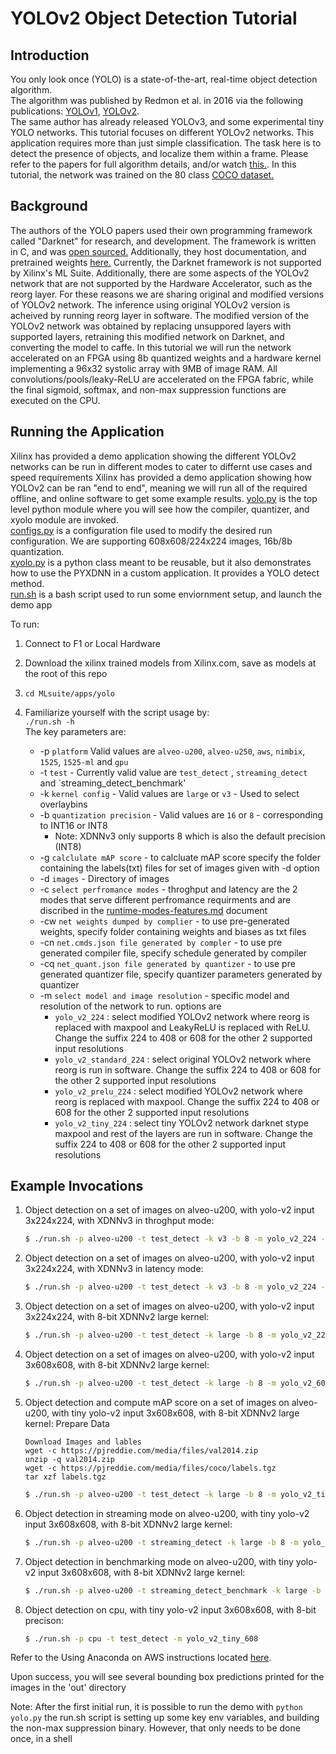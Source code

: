 # YOLOv2 Object Detection Tutorial

## Introduction
You only look once (YOLO) is a state-of-the-art, real-time object detection algorithm.  
The algorithm was published by Redmon et al. in 2016 via the following publications:
[YOLOv1](https://arxiv.org/abs/1506.02640),
[YOLOv2](https://arxiv.org/abs/1612.08242).  
The same author has already released YOLOv3, and some experimental tiny YOLO networks. This tutorial focuses on different YOLOv2 networks.
This application requires more than just simple classification. The task here is to detect the presence of objects, and localize them within a frame. 
Please refer to the papers for full algorithm details, and/or watch [this.](https://www.youtube.com/watch?v=9s_FpMpdYW8). 
In this tutorial, the network was trained on the 80 class [COCO dataset.](http://cocodataset.org/#home)

## Background
The authors of the YOLO papers used their own programming framework called "Darknet" for research, and development. The framework is written in C, and was [open sourced.](https://github.com/pjreddie/darknet) Additionally, they host documentation, and pretrained weights [here.](https://pjreddie.com/darknet/yolov2/) Currently, the Darknet framework is not supported by Xilinx's ML Suite. Additionally, there are some aspects of the YOLOv2 network that are not supported by the Hardware Accelerator, such as the reorg layer. For these reasons we are sharing original and modified versions of YOLOv2 network. The inference using original YOLOv2 version is acheived by running reorg layer in software. The modified version of the YOLOv2 network was obtained by  replacing unsuppored layers with supported layers, retraining this modified network on Darknet, and converting the model to caffe. In this tutorial we will run the network accelerated on an FPGA using 8b quantized weights and a hardware kernel implementing a 96x32 systolic array with 9MB of image RAM. All convolutions/pools/leaky-ReLU are accelerated on the FPGA fabric, while the final sigmoid, softmax, and non-max suppression functions are executed on the CPU. 

## Running the Application
Xilinx has provided a demo application showing the different YOLOv2 networks can be run in different modes to cater to differnt use cases and speed requirements
Xilinx has provided a demo application showing how YOLOv2 can be ran "end to end", meaning we will run all of the required offline, and online software to get some example results.
[yolo.py](./yolo.py) is the top level python module where you will see how the compiler, quantizer, and xyolo module are invoked.   
[configs.py](./configs.py) is a configuration file used to modify the desired run configuration. We are supporting 608x608/224x224 images, 16b/8b quantization.  
[xyolo.py](./xyolo.py) is a python class meant to be reusable, but it also demonstrates how to use the PYXDNN in a custom application. It provides a YOLO detect method.  
[run.sh](./run.sh) is a bash script used to run some enviornment setup, and launch the demo app  

 To run:
 1. Connect to F1 or Local Hardware
 
 2. Download the xilinx trained models from Xilinx.com, save as models at the root of this repo 
 
 3. `cd MLsuite/apps/yolo`
 
 4. Familiarize yourself with the script usage by:  
  `./run.sh -h`  
  The key parameters are:
    - -p `platform` Valid values are `alveo-u200`, `alveo-u250`, `aws`, `nimbix`, `1525`, `1525-ml` and `gpu` 
    - -t `test` - Currently valid value are  `test_detect` , `streaming_detect` and `streaming_detect_benchmark'
    - -k `kernel config` - Valid values are `large` or `v3` - Used to select overlaybins
    - -b `quantization precision` - Valid values are `16` or `8` - corresponding to INT16 or INT8
      - Note: XDNNv3 only supports 8 which is also the default precision (INT8)
    - -g `calclulate mAP score` - to calcluate mAP score specify the folder containing the labels(txt) files for set of images given with -d option
    - -d `images` - Directory of images
    - -c `select perfromance modes` - throghput and latency are the 2 modes that serve different perfromance requirments and are discribed in the [runtime-modes-features.md](../../docs/runtime-modes-features.md) document 
    - -cw `net weights dumped by complier` - to use pre-generated weights, specify folder containing weights and biases as txt files
    - -cn `net.cmds.json file generated by compler` - to use pre generated compiler file, specify schedule generated by compiler
    - -cq `net_quant.json file generated by quantizer` - to use pre generated quantizer file, specify quantizer parameters generated by quantizer
    - -m `select model and image resolution` - specific model and resolution of the network to run. options are
       - `yolo_v2_224` : select modified YOLOv2 network where reorg is replaced with maxpool and LeakyReLU is replaced with ReLU. Change the suffix 224 to 408 or 608 for the other 2 supported input resolutions
       - `yolo_v2_standard_224` : select original YOLOv2 network where reorg is run in software. Change the suffix 224 to 408 or 608 for the other 2 supported input resolutions
       - `yolo_v2_prelu_224` : select modified YOLOv2 network where reorg is replaced with maxpool. Change the suffix 224 to 408 or 608 for the other 2 supported input resolutions
       - `yolo_v2_tiny_224` : select tiny YOLOv2 network darknet stype maxpool and rest of the layers are run in software. Change the suffix 224 to 408 or 608 for the other 2 supported input resolutions
    
      
## Example Invocations
1. Object detection on a set of images on alveo-u200, with yolo-v2 input 3x224x224, with XDNNv3 in throghput mode:
    ```sh
    $ ./run.sh -p alveo-u200 -t test_detect -k v3 -b 8 -m yolo_v2_224 --compilerOpt throughput
    ```
2. Object detection on a set of images on alveo-u200, with yolo-v2 input 3x224x224, with XDNNv3 in latency mode:
    ```sh
    $ ./run.sh -p alveo-u200 -t test_detect -k v3 -b 8 -m yolo_v2_224 --compilerOpt latency
    ```
3. Object detection on a set of images on alveo-u200, with yolo-v2 input 3x224x224, with 8-bit XDNNv2 large kernel:
    ```sh
    $ ./run.sh -p alveo-u200 -t test_detect -k large -b 8 -m yolo_v2_224
    ```
4. Object detection on a set of images on alveo-u200, with yolo-v2 input 3x608x608, with 8-bit XDNNv2 large kernel:
    ```sh
    $ ./run.sh -p alveo-u200 -t test_detect -k large -b 8 -m yolo_v2_608
    ```
5. Object detection and compute mAP score on a set of images on alveo-u200, with tiny yolo-v2 input 3x608x608, with 8-bit XDNNv2 large kernel:
    Prepare Data 
    ```
    Download Images and lables
    wget -c https://pjreddie.com/media/files/val2014.zip
    unzip -q val2014.zip
    wget -c https://pjreddie.com/media/files/coco/labels.tgz
    tar xzf labels.tgz
    ```

    ```sh
    $ ./run.sh -p alveo-u200 -t test_detect -k large -b 8 -m yolo_v2_tiny_608 -g labels/val2014/ -d val2014/
    ```
6. Object detection in streaming mode on alveo-u200, with tiny yolo-v2 input 3x608x608, with 8-bit XDNNv2 large kernel:
    ```sh
    $ ./run.sh -p alveo-u200 -t streaming_detect -k large -b 8 -m yolo_v2_tiny_608 -cw yolo_v2_tiny.caffemodel_data/ -cn yolo_v2_tiny.cmds.json -cq yolo_v2_8bit_deploy.json
    ```
7. Object detection in benchmarking mode on alveo-u200, with tiny yolo-v2 input 3x608x608, with 8-bit XDNNv2 large kernel:
    ```sh
    $ ./run.sh -p alveo-u200 -t streaming_detect_benchmark -k large -b 8 -m yolo_v2_tiny_608 -cw yolo_v2_tiny.caffemodel_data/ -cn yolo_v2_tiny.cmds.json -cq yolo_v2_8bit_deploy.json
    ```
8. Object detection on cpu, with tiny yolo-v2 input 3x608x608, with 8-bit precison:
    ```sh
    $ ./run.sh -p cpu -t test_detect -m yolo_v2_tiny_608 
    ```


Refer to the Using Anaconda on AWS instructions located [here][]. 

 Upon success, you will see several bounding box predictions printed for the images in the 'out' directory

Note: After the first initial run, it is possible to run the demo with `python yolo.py` the run.sh script is setting up some key env variables, and building the non-max suppression binary. However, that only needs to be done once, in a shell

[here]: ../../docs/tutorials/start-anaconda.md
